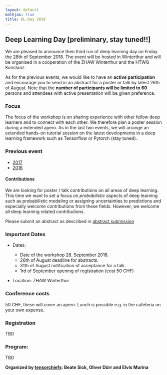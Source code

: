 ```yaml
---
layout: default
mathjax: true
title: DL-Day 2018
---
```


## Deep Learning Day [preliminary, stay tuned!!]

We are pleased to announce then third run of deep learning day on Friday the 28th of September 2018. The event will be hosted in Winterthur and will be organised in a cooperation of the ZHAW Winterthur and the HTWG Konstanz.

As for the previous events, we would like to have an **active participation** and encourage you to send in an abstract for a poster or talk by latest 26th of August. Note that the **number of participants will be limited to 60** persons and attendees with active presentation will be given preference.  

### Focus

The focus of the workshop is on sharing experience with other fellow deep learners and to connect with each other. We therefore plan a poster session during a extended apero. As in the last two events, we will arrange an extended hands-on tutorial session on the latest developments in a deep learning framework such as Tensorflow or Pytorch (stay tuned). 

### Previous event
* [2017](https://tensorchiefs.github.io/dlday2017/)
* [2016](https://sites.google.com/site/sdsdlday2016/) 

#### Contributions
We are looking for poster / talk contributions on all areas of deep learning. This time we want to set a focus on *probabilistic* aspects of deep learning such as probabilistic modeling or assigning uncertainties to predictions and especially welcome contributions from these fields. However, we welcome all deep learning related contributions.   

Please submit an abstract as described in [abstract submission](abstract)


### Important Dates
* Dates:  
  * Date of the workshop 28. September 2018.  
  * 26th of August deadline for abstracts.  
  * 31th of August notification of acceptance for a talk.  
  *  1rd of September opening of registration (cost 50 CHF)  

* Location: ZHAW Winterthur 
<!--
	[ZHAW School of Engineering in Winterthur (Switzerland), Technikumstrasse 9 , Mensa Building, room TB 330](https://www.google.com/maps/place/47%C2%B029'48.6%22N+8%C2%B043'48.0%22E/@47.496818,8.730752,18z/data=!4m5!3m4!1s0x0:0x0!8m2!3d47.496828!4d8.73?hl=en-US)
-->

### Conference costs
50 CHF, these will cover an apero. Lunch is possible e.g. in the cafeteria on your own expense. 

### Registration
TBD

### Program: 
TBD

**Organized by [tensorchiefs](https://github.com/tensorchiefs/): Beate Sick, Oliver Dürr and Elvis Murina**
